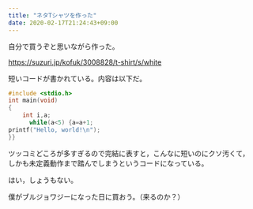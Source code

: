 ```yaml
---
title: "ネタTシャツを作った"
date: 2020-02-17T21:24:43+09:00
---
```


自分で買うぞと思いながら作った。

https://suzuri.jp/kofuk/3008828/t-shirt/s/white

短いコードが書かれている。内容は以下だ。

```c
#include <stdio.h>
int main(void)
{
    int i,a;
      while(a<5) {a=a+1;
printf("Hello, world!\n");
}}
```

ツッコミどころが多すぎるので完結に表すと，こんなに短いのにクソ汚くて，
しかも未定義動作まで踏んでしまうというコードになっている。

はい，しょうもない。

僕がブルジョワジーになった日に買おう。（来るのか？）
